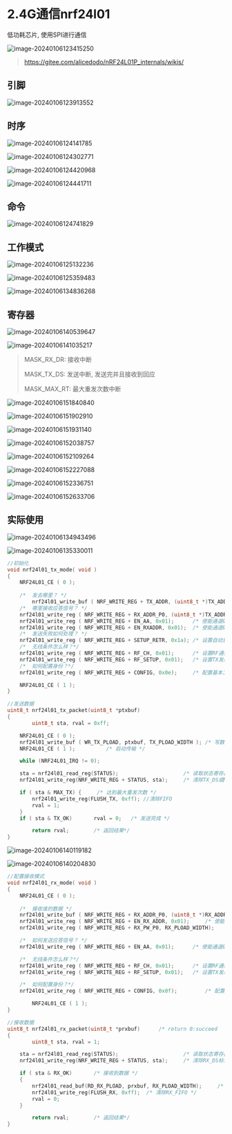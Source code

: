 # 2.4G通信nrf24l01

低功耗芯片, 使用SPI进行通信

![image-20240106123415250](https://picture-01-1316374204.cos.ap-beijing.myqcloud.com/image/202401061234340.png)

> https://gitee.com/alicedodo/nRF24L01P_internals/wikis/

## 引脚

![image-20240106123913552](https://picture-01-1316374204.cos.ap-beijing.myqcloud.com/image/202401061239675.png)

## 时序

![image-20240106124141785](https://picture-01-1316374204.cos.ap-beijing.myqcloud.com/image/202401061241847.png)

![image-20240106124302771](https://picture-01-1316374204.cos.ap-beijing.myqcloud.com/image/202401061243837.png)

![image-20240106124420968](https://picture-01-1316374204.cos.ap-beijing.myqcloud.com/image/202401061244039.png)

![image-20240106124441711](https://picture-01-1316374204.cos.ap-beijing.myqcloud.com/image/202401061244767.png)

## 命令

![image-20240106124741829](https://picture-01-1316374204.cos.ap-beijing.myqcloud.com/image/202401061247889.png)

## 工作模式

![image-20240106125132236](https://picture-01-1316374204.cos.ap-beijing.myqcloud.com/image/202401061251298.png)

![image-20240106125359483](https://picture-01-1316374204.cos.ap-beijing.myqcloud.com/image/202401061253560.png)

![image-20240106134836268](https://picture-01-1316374204.cos.ap-beijing.myqcloud.com/image/202401061348342.png)

## 寄存器

![image-20240106140539647](https://picture-01-1316374204.cos.ap-beijing.myqcloud.com/image/202401061405712.png)

![image-20240106141035217](https://picture-01-1316374204.cos.ap-beijing.myqcloud.com/image/202401061410277.png)

> MASK_RX_DR: 接收中断
>
> MASK_TX_DS: 发送中断, 发送完并且接收到回应
>
> MASK_MAX_RT: 最大重发次数中断

![image-20240106151840840](https://picture-01-1316374204.cos.ap-beijing.myqcloud.com/image/202401061518899.png)

![image-20240106151902910](https://picture-01-1316374204.cos.ap-beijing.myqcloud.com/image/202401061519959.png)

![image-20240106151931140](https://picture-01-1316374204.cos.ap-beijing.myqcloud.com/image/202401061519179.png)

![image-20240106152038757](https://picture-01-1316374204.cos.ap-beijing.myqcloud.com/image/202401061520816.png)

![image-20240106152109264](https://picture-01-1316374204.cos.ap-beijing.myqcloud.com/image/202401061521310.png)

![image-20240106152227088](https://picture-01-1316374204.cos.ap-beijing.myqcloud.com/image/202401061522148.png)

![image-20240106152336751](https://picture-01-1316374204.cos.ap-beijing.myqcloud.com/image/202401061524808.png)

![image-20240106152633706](https://picture-01-1316374204.cos.ap-beijing.myqcloud.com/image/202401061526766.png)



## 实际使用

![image-20240106134943496](https://picture-01-1316374204.cos.ap-beijing.myqcloud.com/image/202401061349572.png)

![image-20240106135330011](https://picture-01-1316374204.cos.ap-beijing.myqcloud.com/image/202401061353080.png)

```c
//初始化
void nrf24l01_tx_mode( void )
{	
	NRF24L01_CE ( 0 );
	
	/*  发去哪里？ */	
    	nrf24l01_write_buf ( NRF_WRITE_REG + TX_ADDR, (uint8_t *)TX_ADDRESS, TX_ADR_WIDTH );
	/*  哪里接收应答信号？ */
	nrf24l01_write_reg ( NRF_WRITE_REG + RX_ADDR_P0, (uint8_t *)TX_ADDRESS, TX_ADR_WIDTH ); 
	nrf24l01_write_reg ( NRF_WRITE_REG + EN_AA, 0x01);		/* 使能通道0的自动应答 */ 
	nrf24l01_write_reg ( NRF_WRITE_REG + EN_RXADDR, 0x01);	/* 使能通道0的接收地址 */ 
	/*  发送失败如何处理？ */
	nrf24l01_write_reg ( NRF_WRITE_REG + SETUP_RETR, 0x1a);	/* 设置自动重发间隔时间 */ 
	/*  无线条件怎么样？*/
	nrf24l01_write_reg ( NRF_WRITE_REG + RF_CH, 0x01); 		/* 设置RF通信频率 */ 
	nrf24l01_write_reg ( NRF_WRITE_REG + RF_SETUP, 0x01); 	/* 设置TX发射参数 */
	/*  如何配置身份？*/
	nrf24l01_write_reg ( NRF_WRITE_REG + CONFIG, 0x0e);		/* 配置基本工作模式参数 */ 

    NRF24L01_CE ( 1 );			
}

```

```c
//发送数据
uint8_t nrf24l01_tx_packet(uint8_t *ptxbuf)
{	
    	uint8_t sta, rval = 0xff;

	NRF24L01_CE ( 0 );			
    nrf24l01_write_buf ( WR_TX_PLOAD, ptxbuf, TX_PLOAD_WIDTH );	/* 写数据到TX_FIFO */
    NRF24L01_CE ( 1 );			/* 启动传输 */

	while (NRF24L01_IRQ != 0);

	sta = nrf24l01_read_reg(STATUS);					 /* 读取状态寄存器的值 */
	nrf24l01_write_reg(NRF_WRITE_REG + STATUS, sta);	 /* 清除TX_DS或MAX_RT中断标记 */

 	if ( sta & MAX_TX) { 	 /* 达到最大重发次数 */
		nrf24l01_write_reg(FLUSH_TX, 0xff);	//清除FIFO
		rval = 1;	
	}	
	if ( sta & TX_OK)		rval = 0;	/* 发送完成 */

    	return rval;		/* 返回结果*/
}

```

![image-20240106140119182](https://picture-01-1316374204.cos.ap-beijing.myqcloud.com/image/202401061401245.png)

![image-20240106140204830](https://picture-01-1316374204.cos.ap-beijing.myqcloud.com/image/202401061402899.png)

```c
//配置接收模式
void nrf24l01_rx_mode( void )
{	
	NRF24L01_CE ( 0 );
	
	/*  接收谁的数据 */	
    nrf24l01_write_buf ( NRF_WRITE_REG + RX_ADDR_P0, (uint8_t *)RX_ADDRESS, RX_ADR_WIDTH );
    nrf24l01_write_reg ( NRF_WRITE_REG + EN_RX_ADDR, 0x01); 	/* 使能通道0的接收地址 */ 
	nrf24l01_write_reg ( NRF_WRITE_REG + RX_PW_P0, RX_PLOAD_WIDTH); 	/* 选择通道0的有效数据宽度 */ 

	/*  如何发送应答信号？ */
	nrf24l01_write_reg ( NRF_WRITE_REG + EN_AA, 0x01);		/* 使能通道0的自动应答 */ 

	/*  无线条件怎么样？*/
	nrf24l01_write_reg ( NRF_WRITE_REG + RF_CH, 0x01); 		/* 设置RF通信频率 */ 
	nrf24l01_write_reg ( NRF_WRITE_REG + RF_SETUP, 0x01);	/* 设置TX发射参数 */

	/*  如何配置身份？*/
	nrf24l01_write_reg ( NRF_WRITE_REG + CONFIG, 0x0f); 		/* 配置基本工作模式参数 */

    	NRF24L01_CE ( 1 );			
}

```

```c
//接收数据
uint8_t nrf24l01_rx_packet(uint8_t *prxbuf)		 /* return 0:succeed	1:fail */
{	
    	uint8_t sta, rval = 1;

	sta = nrf24l01_read_reg(STATUS);					 /* 读取状态寄存器的值 */
	nrf24l01_write_reg(NRF_WRITE_REG + STATUS, sta);	 /* 清除RX_DS标记 */

 	if ( sta & RX_OK)	 	/* 接收到数据 */
	{ 	 		
		nrf24l01_read_buf(RD_RX_PLOAD, prxbuf, RX_PLOAD_WIDTH); 	/* 读取数据 */
		nrf24l01_write_reg(FLUSH_RX, 0xff);	 /* 清除RX_FIFO */
		rval = 0;	
	}	

    	return rval;		/* 返回结果*/
}

```







